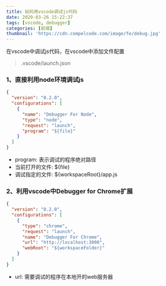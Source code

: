 ```yaml
---
title: 如何用vscode调试js代码
date: 2020-03-26 15:22:37
tags: [vscode, debugger]
categories: [前端]
thumbnail: 'https://cdn.compelcode.com/image/fe/debug.jpg'
---
```


在vscode中调试js代码，在vscode中添加文件配置
> .vscode/launch.json

### 1、直接利用node环境调试js
``` launch.json
{
  "version": "0.2.0",
  "configurations": [
    {
      "name": "Debugger For Node",
      "type": "node",
      "request": "launch",
      "program": "${file}"
    }
  ]
}
```

- program: 表示调试的程序绝对路径
 - 当前打开的文件: ${file}
 - 调试指定的文件: ${workspaceRoot}/app.js

### 2、利用vscode中Debugger for Chrome扩展
``` launch.json
{
  "version": "0.2.0",
  "configurations": [
    {
      "type": "chrome",
      "request": "launch",
      "name": "Debugger For Chrome",
      "url": "http://localhost:3000",
      "webRoot": "${workspaceFolder}"
    }
  ]
}
```
- url: 需要调试的程序在本地开的web服务器